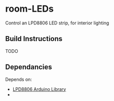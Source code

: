 # room-LEDs

Control an LPD8806 LED strip, for interior lighting

## Build Instructions

TODO

## Dependancies

Depends on:

- [LPD8806 Arduino Library](https://github.com/adafruit/LPD8806)
- []()
